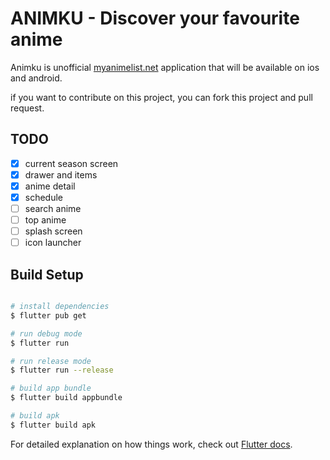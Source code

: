 # ANIMKU - Discover your favourite anime

Animku is unofficial [myanimelist.net](https://myanimelist.net) application that will be available on ios and android.

if you want to contribute on this project, you can fork this project and pull request.


## TODO

- [x] current season screen
- [x] drawer and items
- [x] anime detail
- [x] schedule
- [ ] search anime
- [ ] top anime
- [ ] splash screen
- [ ] icon launcher

## Build Setup
``` bash

# install dependencies
$ flutter pub get

# run debug mode
$ flutter run

# run release mode
$ flutter run --release

# build app bundle
$ flutter build appbundle

# build apk
$ flutter build apk

```

For detailed explanation on how things work, check out [Flutter docs](https://flutter.dev/docs).

